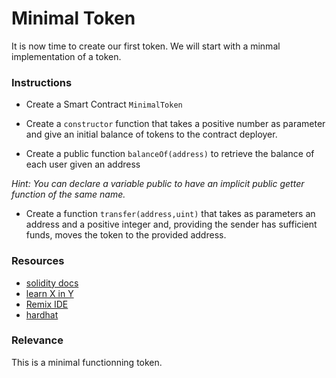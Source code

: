 # Minimal Token

It is now time to create our first token. We will start with a minmal implementation of a token.

### Instructions

- Create a Smart Contract `MinimalToken`

- Create a `constructor` function that takes a positive number as parameter and give an initial balance of tokens to the contract deployer.

- Create a public function `balanceOf(address)` to retrieve the balance of each user given an address

_Hint: You can declare a variable public to have an implicit public getter function of the same name._

- Create a function `transfer(address,uint)` that takes as parameters an address and a positive integer and, providing the sender has sufficient funds, moves the token to the provided address.

### Resources

- [solidity docs](https://docs.soliditylang.org/)
- [learn X in Y](https://learnxinyminutes.com/docs/solidity/)
- [Remix IDE](https://remix.ethereum.org)
- [hardhat](https://hardhat.org)

### Relevance

This is a minimal functionning token.

